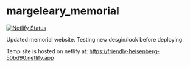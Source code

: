# margeleary_memorial

[![Netlify Status](https://api.netlify.com/api/v1/badges/46a04cca-203d-4694-9595-58f39dbac977/deploy-status)](https://app.netlify.com/sites/friendly-heisenberg-50bd90/deploys)

Updated memorial website.  Testing new desgin/look before deploying.

Temp site is hosted on netlify at: https://friendly-heisenberg-50bd90.netlify.app
